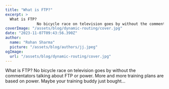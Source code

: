 ```yaml
---
title: "What is FTP?"
excerpt: >
  What is FTP?
              No bicycle race on television goes by without the commentators talking about FTP or power. More and more training plans are based on power. Maybe your training buddy just boug
coverImage: "/assets/blog/dynamic-routing/cover.jpg"
date: "2023-11-07T09:43:56.390Z"
author:
  name: "Rohan Sharma"
  picture: "/assets/blog/authors/jj.jpeg"
ogImage:
  url: "/assets/blog/dynamic-routing/cover.jpg"
---
```


What is FTP?
            No bicycle race on television goes by without the commentators talking about FTP or power. More and more training plans are based on power. Maybe your training buddy just bought…